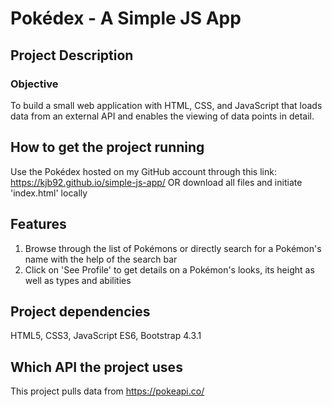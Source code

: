 # Pokédex - A Simple JS App

## Project Description
### Objective
To build a small web application with HTML, CSS, and JavaScript that loads
data from an external API and enables the viewing of data points in detail.


## How to get the project running
Use the Pokédex hosted on my GitHub account through this link: https://kjb92.github.io/simple-js-app/ 
OR download all files and initiate 'index.html' locally

## Features
1. Browse through the list of Pokémons or directly search for a Pokémon's name with the help of the search bar
2. Click on 'See Profile' to get details on a Pokémon's looks, its height as well as types and abilities

## Project dependencies 
HTML5, CSS3, JavaScript ES6, Bootstrap 4.3.1

## Which API the project uses
This project pulls data from https://pokeapi.co/ 